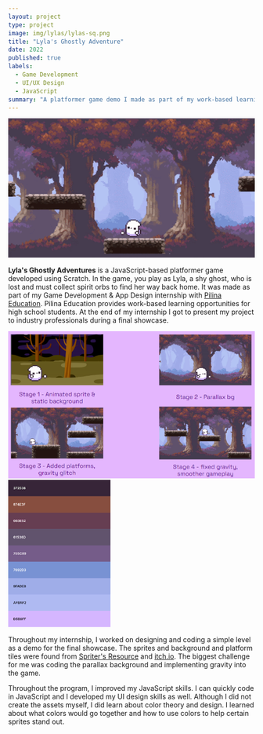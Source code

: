```yaml
---
layout: project
type: project
image: img/lylas/lylas-sq.png
title: "Lyla's Ghostly Adventure"
date: 2022
published: true
labels:
  - Game Development
  - UI/UX Design
  - JavaScript
summary: "A platformer game demo I made as part of my work-based learning internship at Pilina Education."
---
```


<div class="text-center p-4"><img width="600px" src="../img/lylas/lylas-demo.gif"></div>

**Lyla's Ghostly Adventures** is a JavaScript-based platformer game developed using Scratch. In the game, you play as Lyla, a shy ghost, who is lost and must collect spirit orbs to find her way back home. It was made as part of my Game Development & App Design internship with [Pilina Education](https://www.pilinaeducation.org/). Pilina Education provides work-based learning opportunities for high school students. At the end of my internship I got to present my project to industry professionals during a final showcase.

<div class="text-center p-4"><img height="300px" src="../img/lylas/lylas-progress-shots.png"><img height="300px" src="../img/lylas/lylas-colors.png"></div>

Throughout my internship, I worked on designing and coding a simple level as a demo for the final showcase. The sprites and background and platform tiles were found from [Spriter's Resource](https://www.spriters-resource.com/pc_computer/forager/sheet/133917/) and [itch.io](https://brullov.itch.io/oak-woods). The biggest challenge for me was coding the parallax background and implementing gravity into the game.

Throughout the program, I improved my JavaScript skills. I can quickly code in JavaScript and I developed my UI design skills as well. Although I did not create the assets myself, I did learn about color theory and design. I learned about what colors would go together and how to use colors to help certain sprites stand out.